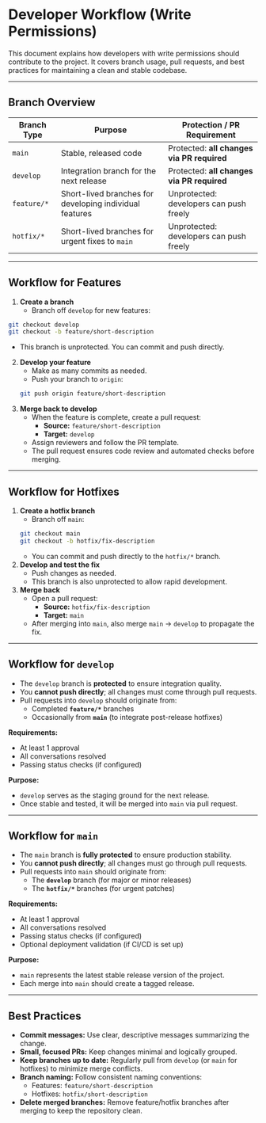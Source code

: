 # Developer Workflow (Write Permissions)

This document explains how developers with write permissions should contribute to the project. It covers branch usage, pull requests, and best practices for maintaining a clean and stable codebase.

---
## Branch Overview

| Branch Type | Purpose                                                 | Protection / PR Requirement                |
| ----------- | ------------------------------------------------------- | ------------------------------------------ |
| `main`      | Stable, released code                                   | Protected: **all changes via PR required** |
| `develop`   | Integration branch for the next release                 | Protected: **all changes via PR required** |
| `feature/*` | Short-lived branches for developing individual features | Unprotected: developers can push freely    |
| `hotfix/*`  | Short-lived branches for urgent fixes to `main`         | Unprotected: developers can push freely    |

---
## Workflow for Features

1. **Create a branch**
   - Branch off `develop` for new features:
```bash
git checkout develop
git checkout -b feature/short-description
```
- This branch is unprotected. You can commit and push directly.

2. **Develop your feature**
    - Make as many commits as needed.
    - Push your branch to `origin`:
    ```bash
    git push origin feature/short-description
    ```
3. **Merge back to develop**
    - When the feature is complete, create a pull request:
        - **Source:** `feature/short-description`
        - **Target:** `develop`
    - Assign reviewers and follow the PR template.
    - The pull request ensures code review and automated checks before merging.

---
## Workflow for Hotfixes

1. **Create a hotfix branch**
    - Branch off `main`:
	```bash
	git checkout main
	git checkout -b hotfix/fix-description
	```
    - You can commit and push directly to the `hotfix/*` branch.
2. **Develop and test the fix**
    - Push changes as needed.
    - This branch is also unprotected to allow rapid development.
3. **Merge back**
    - Open a pull request:
        - **Source:** `hotfix/fix-description`
        - **Target:** `main`
    - After merging into `main`, also merge `main` → `develop` to propagate the fix.

---
## Workflow for `develop`

- The `develop` branch is **protected** to ensure integration quality.
- You **cannot push directly**; all changes must come through pull requests.
- Pull requests into `develop` should originate from:
    - Completed **`feature/*`** branches
    - Occasionally from **`main`** (to integrate post-release hotfixes)

**Requirements:**
- At least 1 approval
- All conversations resolved
- Passing status checks (if configured)

**Purpose:**
- `develop` serves as the staging ground for the next release.
- Once stable and tested, it will be merged into `main` via pull request.

---
## Workflow for `main`

- The `main` branch is **fully protected** to ensure production stability.
- You **cannot push directly**; all changes must go through pull requests.
- Pull requests into `main` should originate from:
    - The **`develop`** branch (for major or minor releases)
    - The **`hotfix/*`** branches (for urgent patches)

**Requirements:**
- At least 1 approval
- All conversations resolved
- Passing status checks (if configured)
- Optional deployment validation (if CI/CD is set up)

**Purpose:**
- `main` represents the latest stable release version of the project.
- Each merge into `main` should create a tagged release.

---
## Best Practices

- **Commit messages:** Use clear, descriptive messages summarizing the change.
- **Small, focused PRs:** Keep changes minimal and logically grouped.
- **Keep branches up to date:** Regularly pull from `develop` (or `main` for hotfixes) to minimize merge conflicts.
- **Branch naming:** Follow consistent naming conventions:
    - Features: `feature/short-description`
    - Hotfixes: `hotfix/short-description`
- **Delete merged branches:** Remove feature/hotfix branches after merging to keep the repository clean.